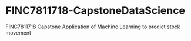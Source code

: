 # FINC7811718-CapstoneDataScience
FINC7811718 Capstone Application of Machine Learning to predict stock movement
